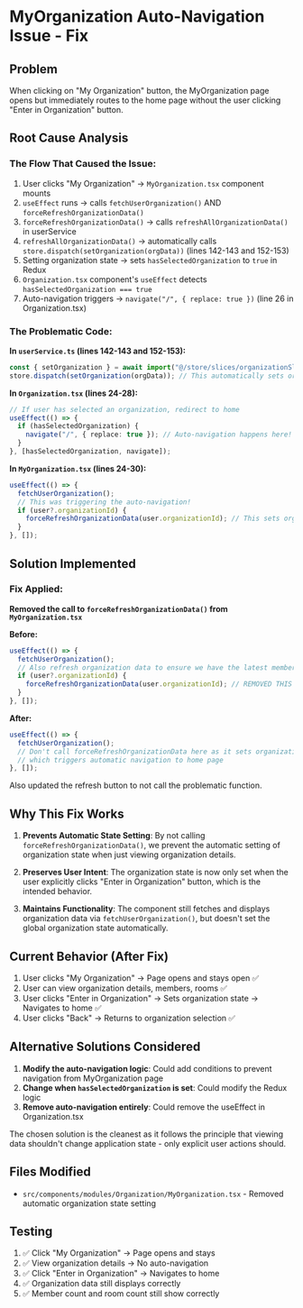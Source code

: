 # MyOrganization Auto-Navigation Issue - Fix

## Problem

When clicking on "My Organization" button, the MyOrganization page opens but immediately routes to the home page without the user clicking "Enter in Organization" button.

## Root Cause Analysis

### The Flow That Caused the Issue:

1. User clicks "My Organization" → `MyOrganization.tsx` component mounts
2. `useEffect` runs → calls `fetchUserOrganization()` AND `forceRefreshOrganizationData()`
3. `forceRefreshOrganizationData()` → calls `refreshAllOrganizationData()` in userService
4. `refreshAllOrganizationData()` → automatically calls `store.dispatch(setOrganization(orgData))` (lines 142-143 and 152-153)
5. Setting organization state → sets `hasSelectedOrganization` to `true` in Redux
6. `Organization.tsx` component's `useEffect` detects `hasSelectedOrganization === true`
7. Auto-navigation triggers → `navigate("/", { replace: true })` (line 26 in Organization.tsx)

### The Problematic Code:

**In `userService.ts` (lines 142-143 and 152-153):**

```typescript
const { setOrganization } = await import("@/store/slices/organizationSlice");
store.dispatch(setOrganization(orgData)); // This automatically sets organization state!
```

**In `Organization.tsx` (lines 24-28):**

```typescript
// If user has selected an organization, redirect to home
useEffect(() => {
  if (hasSelectedOrganization) {
    navigate("/", { replace: true }); // Auto-navigation happens here!
  }
}, [hasSelectedOrganization, navigate]);
```

**In `MyOrganization.tsx` (lines 24-30):**

```typescript
useEffect(() => {
  fetchUserOrganization();
  // This was triggering the auto-navigation!
  if (user?.organizationId) {
    forceRefreshOrganizationData(user.organizationId); // This sets org state!
  }
}, []);
```

## Solution Implemented

### Fix Applied:

**Removed the call to `forceRefreshOrganizationData()` from `MyOrganization.tsx`**

**Before:**

```typescript
useEffect(() => {
  fetchUserOrganization();
  // Also refresh organization data to ensure we have the latest member count
  if (user?.organizationId) {
    forceRefreshOrganizationData(user.organizationId); // REMOVED THIS
  }
}, []);
```

**After:**

```typescript
useEffect(() => {
  fetchUserOrganization();
  // Don't call forceRefreshOrganizationData here as it sets organization state
  // which triggers automatic navigation to home page
}, []);
```

Also updated the refresh button to not call the problematic function.

## Why This Fix Works

1. **Prevents Automatic State Setting**: By not calling `forceRefreshOrganizationData()`, we prevent the automatic setting of organization state when just viewing organization details.

2. **Preserves User Intent**: The organization state is now only set when the user explicitly clicks "Enter in Organization" button, which is the intended behavior.

3. **Maintains Functionality**: The component still fetches and displays organization data via `fetchUserOrganization()`, but doesn't set the global organization state automatically.

## Current Behavior (After Fix)

1. User clicks "My Organization" → Page opens and stays open ✅
2. User can view organization details, members, rooms ✅
3. User clicks "Enter in Organization" → Sets organization state → Navigates to home ✅
4. User clicks "Back" → Returns to organization selection ✅

## Alternative Solutions Considered

1. **Modify the auto-navigation logic**: Could add conditions to prevent navigation from MyOrganization page
2. **Change when `hasSelectedOrganization` is set**: Could modify the Redux logic
3. **Remove auto-navigation entirely**: Could remove the useEffect in Organization.tsx

The chosen solution is the cleanest as it follows the principle that viewing data shouldn't change application state - only explicit user actions should.

## Files Modified

- `src/components/modules/Organization/MyOrganization.tsx` - Removed automatic organization state setting

## Testing

1. ✅ Click "My Organization" → Page opens and stays
2. ✅ View organization details → No auto-navigation
3. ✅ Click "Enter in Organization" → Navigates to home
4. ✅ Organization data still displays correctly
5. ✅ Member count and room count still show correctly
